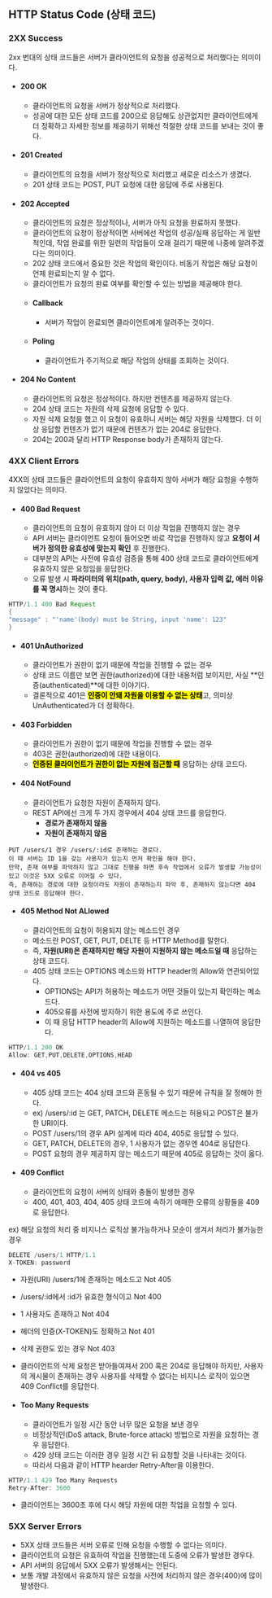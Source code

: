 ## HTTP Status Code (상태 코드)

### 2XX Success

2xx 번대의 상태 코드들은 서버가 클라이언트의 요청을 성공적으로 처리했다는 의미이다.

- #### 200 OK
  - 클라이언트의 요청을 서버가 정상적으로 처리했다.
  - 성공에 대한 모든 상태 코드를 200으로 응답해도 상관없지만 클라이언트에게 더 정확하고 자세한 정보를 제공하기 위해선 적절한 상태 코드를 보내는 것이 좋다.

- #### 201 Created
  - 클라이언트의 요청을 서버가 정상적으로 처리했고 새로운 리소스가 생겼다.
  - 201 상태 코드는 POST, PUT 요청에 대한 응답에 주로 사용된다.

- #### 202 Accepted
  - 클라이언트의 요청은 정상적이나, 서버가 아직 요청을 완료하지 못했다.
  - 클라이언트의 요청이 정상적이면 서버에선 작업의 성공/실패 응답하는 게 일반적인데, 작업 완료를 위한 일련의 작업들이 오래 걸리기 때문에 나중에 알려주겠다는 의미이다.
  - 202 상태 코드에서 중요한 것은 작업의 확인이다. 비동기 작업은 해당 요청이 언제 완료되는지 알 수 없다.
  - 클라이언트가 요청의 완료 여부를 확인할 수 있는 방법을 제공해야 한다.
  - #### Callback
    - 서버가 작업이 완료되면 클라이언트에게 알려주는 것이다.
  - #### Poling
    - 클라이언트가 주기적으로 해당 작업의 상태를 조회하는 것이다.

- #### 204 No Content
  - 클라이언트의 요청은 정상적이다. 하지만 컨텐츠를 제공하지 않는다.
  - 204 상태 코드는 자원의 삭제 요청에 응답할 수 있다.
  - 자원 삭제 요청을 했고 이 요청이 유효하니 서버는 해당 자원을 삭제했다. 더 이상 응답할 컨텐츠가 없기 때문에 컨텐츠가 없는 204로 응답한다.
  - 204는 200과 달리 HTTP Response body가 존재하지 않는다.

### 4XX Client Errors

4XX의 상태 코드들은 클라이언트의 요청이 유효하지 않아 서버가 해당 요청을 수행하지 않았다는 의미다.

- #### 400 Bad Request
  - 클라이언트의 요청이 유효하지 않아 더 이상 작업을 진행하지 않는 경우
  - API 서버는 클라이언트 요청이 들어오면 바로 작업을 진행하지 않고 **요청이 서버가 정의한 유효성에 맞는지 확인** 후 진행한다.
  - 대부분의 API는 사전에 유효성 검증을 통해 400 상태 코드로 클라이언트에게 유효하지 않은 요청임을 응답한다.
  - 오류 발생 시 **파라미터의 위치(path, query, body), 사용자 입력 값, 에러 이유를 꼭 명시**하는 것이 좋다.

```java
HTTP/1.1 400 Bad Request
{
"message" : "'name'(body) must be String, input 'name': 123"
}
```

- #### 401 UnAuthorized
  - 클라이언트가 권한이 없기 때문에 작업을 진행할 수 없는 경우
  - 상태 코드 이름만 보면 권한(authorized)에 대한 내용처럼 보이지만, 사실 **인증(authenticated)**에 대한 이야기다.
  - 결론적으로 401은 <mark>**인증이 안돼 자원을 이용할 수 없는 상태**</mark>고, 의미상 UnAuthenticated가 더 정확하다.

- #### 403 Forbidden
  - 클라이언트가 권한이 없기 때문에 작업을 진행할 수 없는 경우
  - 403은 권한(authorized)에 대한 내용이다.
  - <mark>**인증된 클라이언트가 권한이 없는 자원에 접근할 때**</mark> 응답하는 상태 코드다.

- #### 404 NotFound
  - 클라이언트가 요청한 자원이 존재하지 않다.
  - REST API에선 크게 두 가지 경우에서 404 상태 코드를 응답한다.
    - **경로가 존재하지 않음**
    - **자원이 존재하지 않음**

``` 
PUT /users/1 경우 /users/:id로 존재하는 경로다.
이 때 서버는 ID 1을 갖는 사용자가 있는지 먼저 확인을 해야 한다.
만약, 존재 여부를 파악하지 않고 그대로 진행을 하면 후속 작업에서 오류가 발생할 가능성이 있고 이것은 5XX 오류로 이어질 수 있다.
즉, 존재하는 경로에 대한 요청이라도 자원이 존재하는지 파악 후, 존재하지 않는다면 404 상태 코드로 응답해야 한다.
```

- #### 405 Method Not ALlowed
  - 클라이언트의 요청이 허용되지 않는 메소드인 경우
  - 메소드란 POST, GET, PUT, DELTE 등 HTTP Method를 말한다.
  - 즉, **자원(URI)은 존재하지만 해당 자원이 지원하지 않는 메소드일 때** 응답하는 상태 코드다.
  - 405 상태 코드는 OPTIONS 메소드와 HTTP header의 Allow와 연관되어있다.
    - OPTIONS는 API가 허용하는 메소드가 어떤 것들이 있는지 확인하는 메소드다.
    - 405오류를 사전에 방지하기 위한 용도에 주로 쓰인다.
    - 이 때 응답 HTTP header의 Allow에 지원하는 메소드를 나열하여 응답한다.
  
```java
HTTP/1.1 200 OK
Allow: GET,PUT,DELETE,OPTIONS,HEAD
```

- #### 404 vs 405
  - 405 상태 코드는 404 상태 코드와 혼동될 수 있기 때문에 규칙을 잘 정해야 한다.
  - ex) /users/:id 는 GET, PATCH, DELETE 메소드는 허용되고 POST은 불가한 URI이다.
  - POST /users/1의 경우 API 설계에 따라 404, 405로 응답할 수 있다.
  - GET, PATCH, DELETE의 경우, 1 사용자가 없는 경우엔 404로 응답한다.
  - POST 요청의 경우 제공하지 않는 메소드기 때문에 405로 응답하는 것이 옳다.

- #### 409 Conflict
  - 클라이언트의 요청이 서버의 상태와 충돌이 발생한 경우
  - 400, 401, 403, 404, 405 상태 코드에 속하기 애매한 오류의 상황들을 409로 응답한다.

ex) 해당 요청의 처리 중 비지니스 로직상 불가능하거나 모순이 생겨서 처리가 불가능한 경우

```java
DELETE /users/1 HTTP/1.1
X-TOKEN: password
```
- 자원(URI) /users/1에 존재하는 메소드고 Not 405
- /users/:id에서 :id가 유효한 형식이고 Not 400
- 1 사용자도 존재하고 Not 404
- 헤더의 인증(X-TOKEN)도 정확하고 Not 401
- 삭제 권한도 있는 경우 Not 403
- 클라이언트의 삭제 요청은 받아들여져서 200 혹은 204로 응답해야 하지만, 사용자의 게시물이 존재하는 경우 사용자를 삭제할 수 없다는 비지니스 로직이 있으면 409 Conflict를 응답한다.

- #### Too Many Requests
  - 클라이언트가 일정 시간 동안 너무 많은 요청을 보낸 경우
  - 비정상적인(DoS attack, Brute-force attack) 방법으로 자원을 요청하는 경우 응답한다.
  - 429 상태 코드는 이러한 경우 일정 시간 뒤 요청할 것을 나타내는 것이다.
  - 따라서 다음과 같이 HTTP hearder Retry-After을 이용한다.
```java
HTTP/1.1 429 Too Many Requests
Retry-After: 3600
```
- 클라이언트는 3600초 후에 다시 해당 자원에 대한 작업을 요청할 수 있다.

### 5XX Server Errors   
  - 5XX 상태 코드들은 서버 오류로 인해 요청을 수행할 수 없다는 의미다.
  - 클라이언트의 요청은 유효하여 작업을 진행했는데 도중에 오류가 발생한 경우다.
  - API 서버의 응답에서 5XX 오류가 발생해서는 안된다.
  - 보통 개발 과정에서 유효하지 않은 요청을 사전에 처리하지 않은 경우(400)에 많이 발생한다.